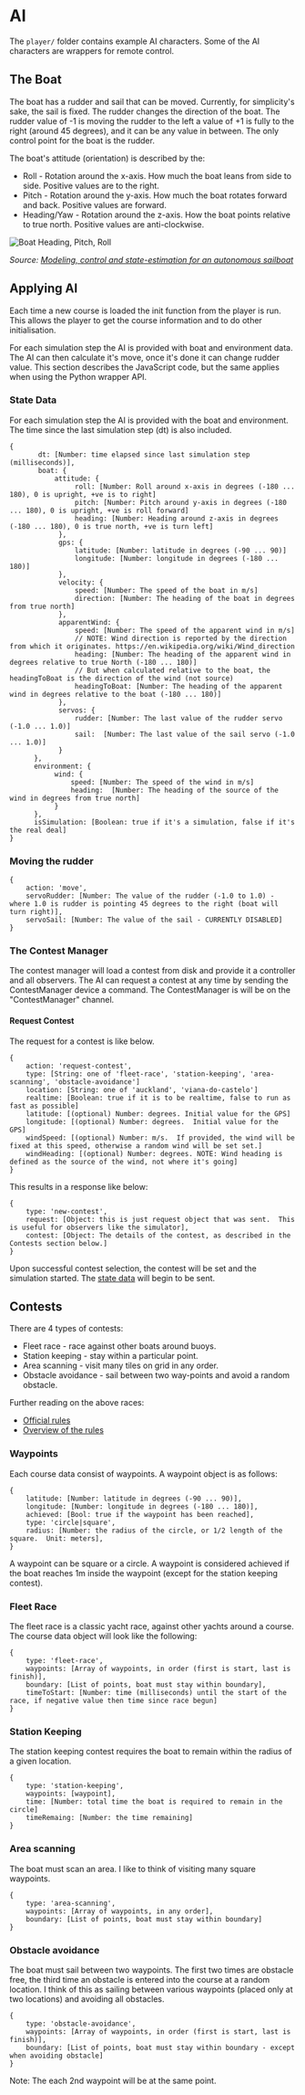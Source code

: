 # AI

The `player/` folder contains example AI characters.  Some of the AI characters are wrappers for remote control.  

## The Boat

The boat has a rudder and sail that can be moved.  Currently, for simplicity's sake, the sail is fixed.  The rudder
changes the direction of the boat.  The rudder value of -1 is moving the rudder to the left a value of +1 is fully to
the right (around 45 degrees), and it can be any value in between.  The only control point for the boat is the rudder.

The boat's attitude (orientation) is described by the:
 * Roll - Rotation around the x-axis.  How much the boat leans from side to side.  Positive values are to the right.
 * Pitch - Rotation around the y-axis.  How much the boat rotates forward and back.  Positive values are forward.
 * Heading/Yaw - Rotation around the z-axis. How the boat points relative to true north. Positive values are anti-clockwise.

![Boat Heading, Pitch, Roll](https://raw.githubusercontent.com/psiphi75/SailBoatSim/master/viewer/images/Boat-PitchRollHeading.png)

*Source: [Modeling, control and state-estimation
for an autonomous sailboat](https://uu.diva-portal.org/smash/get/diva2:850625/FULLTEXT01.pdf)*

## Applying AI

Each time a new course is loaded the init function from the player is run. This allows the player to get the course
information and to do other initialisation.

For each simulation step the AI is provided with boat and environment data.  The AI can then calculate it's move, once it's done
it can change rudder value.  This section describes the JavaScript code, but the same applies when using the Python
wrapper API.

### State Data

For each simulation step the AI is provided with the boat and environment.  The time since the last
simulation step (dt) is also included.

```Text
{
	   dt: [Number: time elapsed since last simulation step (milliseconds)],
	   boat: {
           attitude: {
                roll: [Number: Roll around x-axis in degrees (-180 ... 180), 0 is upright, +ve is to right]
                pitch: [Number: Pitch around y-axis in degrees (-180 ... 180), 0 is upright, +ve is roll forward]
                heading: [Number: Heading around z-axis in degrees (-180 ... 180), 0 is true north, +ve is turn left]
            },
            gps: {
                latitude: [Number: latitude in degrees (-90 ... 90)]
                longitude: [Number: longitude in degrees (-180 ... 180)]
            },
            velocity: {
                speed: [Number: The speed of the boat in m/s]
                direction: [Number: The heading of the boat in degrees from true north]
            },
            apparentWind: {
                speed: [Number: The speed of the apparent wind in m/s]
                // NOTE: Wind direction is reported by the direction from which it originates. https://en.wikipedia.org/wiki/Wind_direction
                heading: [Number: The heading of the apparent wind in degrees relative to true North (-180 ... 180)]
                // But when calculated relative to the boat, the headingToBoat is the direction of the wind (not source)
                headingToBoat: [Number: The heading of the apparent wind in degrees relative to the boat (-180 ... 180)]
            },
            servos: {
                rudder: [Number: The last value of the rudder servo (-1.0 ... 1.0)]
                sail:  [Number: The last value of the sail servo (-1.0 ... 1.0)]
            }
      },
      environment: {
           wind: {
               speed: [Number: The speed of the wind in m/s]
               heading:  [Number: The heading of the source of the wind in degrees from true north]
           }
      },
      isSimulation: [Boolean: true if it's a simulation, false if it's the real deal]
}
```

### Moving the rudder

```Text
{
    action: 'move',
    servoRudder: [Number: The value of the rudder (-1.0 to 1.0) - where 1.0 is rudder is pointing 45 degrees to the right (boat will turn right)],
    servoSail: [Number: The value of the sail - CURRENTLY DISABLED]
}
```

### The Contest Manager

The contest manager will load a contest from disk and provide it a controller and all observers.  The AI can request a
contest at any time by sending the ContestManager device a command.  The ContestManager is will be on the
"ContestManager" channel.

#### Request Contest

The request for a contest is like below.

```Text
{
    action: 'request-contest',
    type: [String: one of 'fleet-race', 'station-keeping', 'area-scanning', 'obstacle-avoidance']
    location: [String: one of 'auckland', 'viana-do-castelo']
    realtime: [Boolean: true if it is to be realtime, false to run as fast as possible]
    latitude: [(optional) Number: degrees. Initial value for the GPS]
    longitude: [(optional) Number: degrees.  Initial value for the GPS]
    windSpeed: [(optional) Number: m/s.  If provided, the wind will be fixed at this speed, otherwise a random wind will be set set.]    
    windHeading: [(optional) Number: degrees. NOTE: Wind heading is defined as the source of the wind, not where it's going]    
}
```

This results in a response like below:
```Text
{
    type: 'new-contest',
    request: [Object: this is just request object that was sent.  This is useful for observers like the simulator],
    contest: [Object: The details of the contest, as described in the Contests section below.]
}
```

Upon successful contest selection, the contest will be set and the simulation started.  The
[state data](#state-data) will begin to be sent.

## Contests

There are 4 types of contests:
 * Fleet race - race against other boats around buoys.
 * Station keeping - stay within a particular point.
 * Area scanning - visit many tiles on grid in any order.
 * Obstacle avoidance - sail between two way-points and avoid a random obstacle.

Further reading on the above races:
 * [Official rules](https://web.fe.up.pt/~jca/wrsc2016.com/docs/WRSC_rules_2016_V1.0.pdf)
 * [Overview of the rules](http://blog.anemoi.nz/viana-do-castelo-hear-we-come/)

### Waypoints

Each course data consist of waypoints.  A waypoint object is as follows:

```Text
{
    latitude: [Number: latitude in degrees (-90 ... 90)],
    longitude: [Number: longitude in degrees (-180 ... 180)],
    achieved: [Bool: true if the waypoint has been reached],
    type: 'circle|square',
    radius: [Number: the radius of the circle, or 1/2 length of the square.  Unit: meters],     
}
```

A waypoint can be square or a circle.  A waypoint is considered achieved if the boat reaches 1m inside the waypoint
(except for the station keeping contest).


### Fleet Race

The fleet race is a classic yacht race, against other yachts around a course.  The course data object will look like the
following:

```Text
{
    type: 'fleet-race',
    waypoints: [Array of waypoints, in order (first is start, last is finish)],
    boundary: [List of points, boat must stay within boundary],
    timeToStart: [Number: time (milliseconds) until the start of the race, if negative value then time since race begun]
}
```

### Station Keeping

The station keeping contest requires the boat to remain within the radius of a given location.

```Text
{
    type: 'station-keeping',
    waypoints: [waypoint],
    time: [Number: total time the boat is required to remain in the circle]
    timeRemaing: [Number: the time remaining]
}
```

### Area scanning

The boat must scan an area.  I like to think of visiting many square waypoints.

```Text
{
    type: 'area-scanning',
    waypoints: [Array of waypoints, in any order],
    boundary: [List of points, boat must stay within boundary]
}
```


### Obstacle avoidance

The boat must sail between two waypoints.  The first two times are obstacle free, the third time an obstacle is
entered into the course at a random location.  I think of this as sailing between various waypoints (placed only at
two locations) and avoiding all obstacles.

```Text
{
    type: 'obstacle-avoidance',
    waypoints: [Array of waypoints, in order (first is start, last is finish)],
    boundary: [List of points, boat must stay within boundary - except when avoiding obstacle]
}
```

Note: The each 2nd waypoint will be at the same point.

